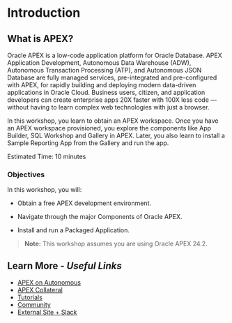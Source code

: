 # Introduction

## **What is APEX?**

Oracle APEX is a low-code application platform for Oracle Database. APEX Application Development, Autonomous Data Warehouse (ADW), Autonomous Transaction Processing (ATP), and Autonomous JSON Database are fully managed services, pre-integrated and pre-configured with APEX, for rapidly building and deploying modern data-driven applications in Oracle Cloud. Business users, citizen, and application developers can create enterprise apps 20X faster with 100X less code — without having to learn complex web technologies with just a browser.

In this workshop, you learn to obtain an APEX workspace. Once you have an APEX workspace provisioned, you explore the components like App Builder, SQL Workshop and Gallery in APEX. Later, you also learn to install a Sample Reporting App from the Gallery and run the app.

Estimated Time: 10 minutes

### Objectives

In this workshop, you will:

- Obtain a free APEX development environment.

- Navigate through the major Components of Oracle APEX.

- Install and run a Packaged Application.

> **Note:** This workshop assumes you are using Oracle APEX 24.2.

## Learn More - *Useful Links*

- [APEX on Autonomous](https://apex.oracle.com/autonomous)
- [APEX Collateral](https://www.oracle.com/database/technologies/appdev/apex/collateral.html)
- [Tutorials](https://apex.oracle.com/en/learn/tutorials)
- [Community](https://apex.oracle.com/community)
- [External Site + Slack](http://apex.world)
